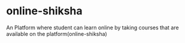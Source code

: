 # online-shiksha
An Platform where student can learn online by taking courses that are available on the platform(online-shiksha)
